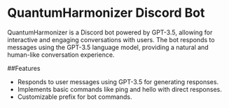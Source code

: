 # QuantumHarmonizer Discord Bot

QuantumHarmonizer is a Discord bot powered by GPT-3.5, allowing for interactive and engaging conversations with users. The bot responds to messages using the GPT-3.5 language model, providing a natural and human-like conversation experience.

##Features
- Responds to user messages using GPT-3.5 for generating responses.
- Implements basic commands like ping and hello with direct responses.
- Customizable prefix for bot commands.
